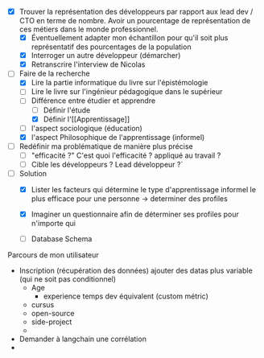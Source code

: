 - [x] Trouver la représentation des développeurs par rapport aux lead dev / CTO en terme de nombre. Avoir un pourcentage de représentation de ces métiers dans le monde professionnel.
	- [x] Éventuellement adapter mon échantillon pour qu'il soit plus représentatif des pourcentages de la population
	- [x] Interroger un autre développeur (démarcher)
	- [x] Retranscrire l'interview de Nicolas
- [ ] Faire de la recherche
	- [x] Lire la partie informatique du livre sur l'épistémologie
	- [ ] Lire le livre sur l'ingénieur pédagogique dans le supérieur
	- [ ] Différence entre étudier et apprendre
		- [ ] Définir l'étude
		- [x] Définir l'[[Apprentissage]]
	- [ ] l'aspect sociologique (éducation)
	- [x] l'aspect Philosophique de l'apprentissage (informel)
- [ ] Redéfinir ma problématique de manière plus précise
	- [ ] "efficacité ?" C'est quoi l'efficacité ? appliqué au travail ?
	- [ ] Cible les développeurs ? Lead développeur ?`
- [ ] Solution
	- [x] Lister les facteurs qui détermine le type d'apprentissage informel le plus efficace pour une personne -> determiner des profiles
	- [x] Imaginer un questionnaire afin de déterminer ses profiles pour n'importe qui
	- [ ] Database Schema


Parcours de mon utilisateur

- Inscription (récupération des données) ajouter des datas plus variable (qui ne soit pas conditionnel)
	- Age
		- experience temps dev équivalent (custom métric)
	- cursus
	- open-source
	- side-project
	- 
- Demander à langchain une corrélation
- 